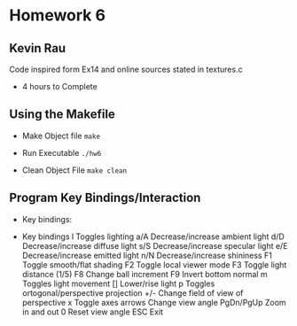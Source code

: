 # Homework 6 
## Kevin Rau

Code inspired form Ex14 and online sources stated in textures.c

- 4 hours to Complete 

## Using the Makefile

- Make Object file `make`

- Run Executable `./hw6`

- Clean Object File `make clean`

## Program Key Bindings/Interaction

- Key bindings:

 - Key bindings
  l          Toggles lighting
  a/A        Decrease/increase ambient light
  d/D        Decrease/increase diffuse light
  s/S        Decrease/increase specular light
  e/E        Decrease/increase emitted light
  n/N        Decrease/increase shininess
  F1         Toggle smooth/flat shading
  F2         Toggle local viewer mode
  F3         Toggle light distance (1/5)
  F8         Change ball increment
  F9         Invert bottom normal
  m          Toggles light movement
  []         Lower/rise light
  p          Toggles ortogonal/perspective projection
  +/-        Change field of view of perspective
  x          Toggle axes
  arrows     Change view angle
  PgDn/PgUp  Zoom in and out
  0          Reset view angle
  ESC        Exit
